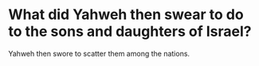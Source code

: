 # What did Yahweh then swear to do to the sons and daughters of Israel?

Yahweh then swore to scatter them among the nations.
